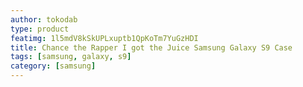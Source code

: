 ```yaml
---
author: tokodab
type: product
featimg: 1l5mdV8kSkUPLxuptb1QpKoTm7YuGzHDI
title: Chance the Rapper I got the Juice Samsung Galaxy S9 Case
tags: [samsung, galaxy, s9]
category: [samsung]
---
```


